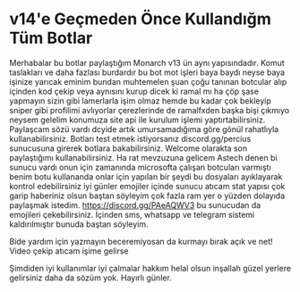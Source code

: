 # v14'e Geçmeden Önce Kullandığm Tüm Botlar
Merhabalar bu botlar paylaştığım Monarch v13 ün aynı yapısındadır. Komut taslakları ve daha fazlası burdardır bu bot mot işleri baya baydı neyse baya işinize yarıcak eminim bundan muhtemelen şuan çoğu tanınan botcular alıp içinden kod çekip veya aynısını kurup dicek ki ramal mı ha çöp şase yapmayın sizin gibi lamerlarla işim olmaz hemde bu kadar çok bekleyip sniper gibi profilimi avlıyorlar çerezlerinde de ramalfxden başka bişi çıkmıyo neysem gelelim konumuza site api ile kurulum işlemi yaptırtabilirsiniz.
Paylaşcam sözü vardı dcyide artık umursamadığıma göre gönül rahatlıyla kullanabilirsiniz. Botları test etmek istiyorsanız discord.gg/percius sunucusuna girerek botlara bakabilirsiniz. Welcome olarakta son paylaştığımı kullanabilirsiniz. Ha rat mevzuzuna gelicem Astech denen bi sunucu vardı onun için zamanında microsofta çalışan botcuları varmıştı benim botu kullananda onlar için yapılan bir şeydi bu dosyaları ayıklayarak kontrol edebilirsiniz iyi günler emojiler içinde sunucu atıcam stat yapısı çok garip haberiniz olsun baştan söyleyim çok fazla ram yer o yüzden dolayıda paylaşmak istedim. https://discord.gg/PAeAQWV3 bu sunucudan da emojileri çekebilirsiniz.
İçinden sms, whatsapp ve telegram sistemi kaldırılmıştır bunuda baştan söyleyim.

Bide yardım için yazmayın beceremiyosan da kurmayı bırak açık ve net!
Video çekip atıcam işime gelirse

Şimdiden iyi kullanımlar iyi çalmalar hakkım helal olsun inşallah güzel yerlere gelirsiniz daha da sözüm yok. Hayırlı günler.
